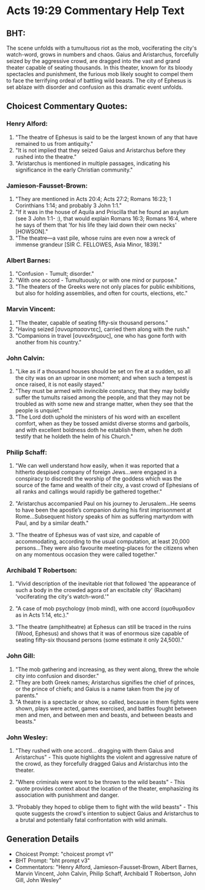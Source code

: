 # Acts 19:29 Commentary Help Text

## BHT:
The scene unfolds with a tumultuous riot as the mob, vociferating the city's watch-word, grows in numbers and chaos. Gaius and Aristarchus, forcefully seized by the aggressive crowd, are dragged into the vast and grand theater capable of seating thousands. In this theater, known for its bloody spectacles and punishment, the furious mob likely sought to compel them to face the terrifying ordeal of battling wild beasts. The city of Ephesus is set ablaze with disorder and confusion as this dramatic event unfolds.

## Choicest Commentary Quotes:
### Henry Alford:
1. "The theatre of Ephesus is said to be the largest known of any that have remained to us from antiquity."
2. "It is not implied that they seized Gaius and Aristarchus before they rushed into the theatre."
3. "Aristarchus is mentioned in multiple passages, indicating his significance in the early Christian community."

### Jamieson-Fausset-Brown:
1. "They are mentioned in Acts 20:4; Acts 27:2; Romans 16:23; 1 Corinthians 1:14; and probably 3 John 1:1."
2. "If it was in the house of Aquila and Priscilla that he found an asylum (see 3 John 1:1- :), that would explain Romans 16:3; Romans 16:4, where he says of them that 'for his life they laid down their own necks' [HOWSON]."
3. "The theatre—a vast pile, whose ruins are even now a wreck of immense grandeur [SIR C. FELLOWES, Asia Minor, 1839]."

### Albert Barnes:
1. "Confusion - Tumult; disorder."
2. "With one accord - Tumultuously; or with one mind or purpose."
3. "The theaters of the Greeks were not only places for public exhibitions, but also for holding assemblies, and often for courts, elections, etc."

### Marvin Vincent:
1. "The theater, capable of seating fifty-six thousand persons."
2. "Having seized [συναρπασαντες], carried them along with the rush."
3. "Companions in travel [συνεκδημους], one who has gone forth with another from his country."

### John Calvin:
1. "Like as if a thousand houses should be set on fire at a sudden, so all the city was on an uproar in one moment; and when such a tempest is once raised, it is not easily stayed." 
2. "They must be armed with invincible constancy, that they may boldly suffer the tumults raised among the people, and that they may not be troubled as with some new and strange matter, when they see that the people is unquiet."
3. "The Lord doth uphold the ministers of his word with an excellent comfort, when as they be tossed amidst diverse storms and garboils, and with excellent boldness doth he establish them, when he doth testify that he holdeth the helm of his Church."

### Philip Schaff:
1. "We can well understand how easily, when it was reported that a hitherto despised company of foreign Jews...were engaged in a conspiracy to discredit the worship of the goddess which was the source of the fame and wealth of their city, a vast crowd of Ephesians of all ranks and callings would rapidly be gathered together." 

2. "Aristarchus accompanied Paul on his journey to Jerusalem...He seems to have been the apostle’s companion during his first imprisonment at Rome...Subsequent history speaks of him as suffering martyrdom with Paul, and by a similar death."

3. "The theatre of Ephesus was of vast size, and capable of accommodating, according to the usual computation, at least 20,000 persons...They were also favourite meeting-places for the citizens when on any momentous occasion they were called together."

### Archibald T Robertson:
1. "Vivid description of the inevitable riot that followed 'the appearance of such a body in the crowded agora of an excitable city' (Rackham) 'vociferating the city's watch-word.'" 

2. "A case of mob psychology (mob mind), with one accord (ομοθυμαδον as in Acts 1:14, etc.)." 

3. "The theatre (amphitheatre) at Ephesus can still be traced in the ruins (Wood, Ephesus) and shows that it was of enormous size capable of seating fifty-six thousand persons (some estimate it only 24,500)."

### John Gill:
1. "The mob gathering and increasing, as they went along, threw the whole city into confusion and disorder."
2. "They are both Greek names; Aristarchus signifies the chief of princes, or the prince of chiefs; and Gaius is a name taken from the joy of parents."
3. "A theatre is a spectacle or show, so called, because in them fights were shown, plays were acted, games exercised, and battles fought between men and men, and between men and beasts, and between beasts and beasts."

### John Wesley:
1. "They rushed with one accord... dragging with them Gaius and Aristarchus" - This quote highlights the violent and aggressive nature of the crowd, as they forcefully dragged Gaius and Aristarchus into the theater. 

2. "Where criminals were wont to be thrown to the wild beasts" - This quote provides context about the location of the theater, emphasizing its association with punishment and danger. 

3. "Probably they hoped to oblige them to fight with the wild beasts" - This quote suggests the crowd's intention to subject Gaius and Aristarchus to a brutal and potentially fatal confrontation with wild animals.


## Generation Details
- Choicest Prompt: "choicest prompt v1"
- BHT Prompt: "bht prompt v3"
- Commentators: "Henry Alford, Jamieson-Fausset-Brown, Albert Barnes, Marvin Vincent, John Calvin, Philip Schaff, Archibald T Robertson, John Gill, John Wesley"
